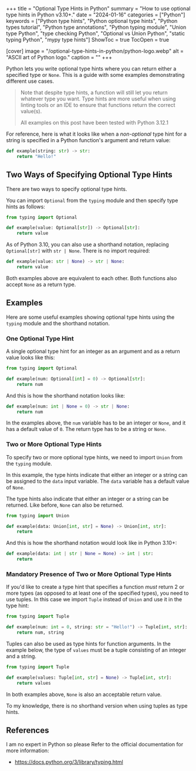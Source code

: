 +++
title = "Optional Type Hints in Python"
summary = "How to use optional type hints in Python v3.10+."
date = "2024-01-16"
categories = ["Python"]
keywords = ["Python type hints", "Python optional type hints", "Python types tutorial", "Python type annotations", "Python typing module", "Union type Python", "type checking Python", "Optional vs Union Python", "static typing Python", "mypy type hints"]
ShowToc = true
TocOpen = true

[cover]
image = "/optional-type-hints-in-python/python-logo.webp"
alt = "ASCII art of Python logo."
caption = ""
+++

Python lets you write optional type hints where you can return either a specified type or `None`. This is a guide with some examples demonstrating different use cases.

> Note that despite type hints, a function will still let you return whatever type you want. Type hints are more useful when using linting tools or an IDE to ensure that functions return the correct value(s).
>
> All examples on this post have been tested with Python 3.12.1

For reference, here is what it looks like when a *non-optional* type hint for a string is specified in a Python function's argument and return value:

```python
def example(string: str) -> str:
    return "Hello!"
```

## Two Ways of Specifying Optional Type Hints

There are two ways to specify optional type hints.

You can import `Optional` from the `typing` module and then specify type hints as follows:

```python
from typing import Optional

def example(value: Optional[str]) -> Optional[str]:
    return value
```

As of Python 3.10, you can also use a shorthand notation, replacing `Optional[str]` with `str | None`. There is no import required:

```python
def example(value: str | None) -> str | None:
    return value
```

Both examples above are equivalent to each other. Both functions also accept `None` as a return type.

## Examples

Here are some useful examples showing optional type hints using the `typing` module and the shorthand notation.

### One Optional Type Hint

A single optional type hint for an integer as an argument and as a return value looks like this:

```python
from typing import Optional

def example(num: Optional[int] = 0) -> Optional[str]:
    return num
```

And this is how the shorthand notation looks like:

```python
def example(num: int | None = 0) -> str | None:
    return num
```

In the examples above, the `num` variable has to be an integer or `None`, and it has a default value of `0`. The return type has to be a string or `None`.

### Two or More Optional Type Hints

To specify two or more optional type hints, we need to import `Union` from the `typing` module.

In this example, the type hints indicate that either an integer or a string can be assigned to the `data` input variable. The `data` variable has a default value of `None`.

The type hints also indicate that either an integer or a string can be returned. Like before, `None` can also be returned.

```python
from typing import Union

def example(data: Union[int, str] = None) -> Union[int, str]:
    return
```

And this is how the shorthand notation would look like in Python 3.10+:

```python
def example(data: int | str | None = None) -> int | str:
    return
```

### Mandatory Presence of Two or More Optional Type Hints

If you'd like to create a type hint that specifies a function *must* return 2 or more types (as opposed to at least one of the specified types), you need to use tuples. In this case we import `Tuple` instead of `Union` and use it in the type hint:

```python
from typing import Tuple

def example(num: int = 0, string: str = "Hello!") -> Tuple[int, str]:
    return num, string
```

Tuples can also be used as type hints for function arguments. In the example below, the type of `values` must be a tuple consisting of an integer and a string.

```python
from typing import Tuple

def example(values: Tuple[int, str] = None) -> Tuple[int, str]:
    return values
```

In both examples above, `None` is also an acceptable return value.

To my knowledge, there is no shorthand version when using tuples as type hints.

## References

I am no expert in Python so please Refer to the official documentation for more information:
- https://docs.python.org/3/library/typing.html
